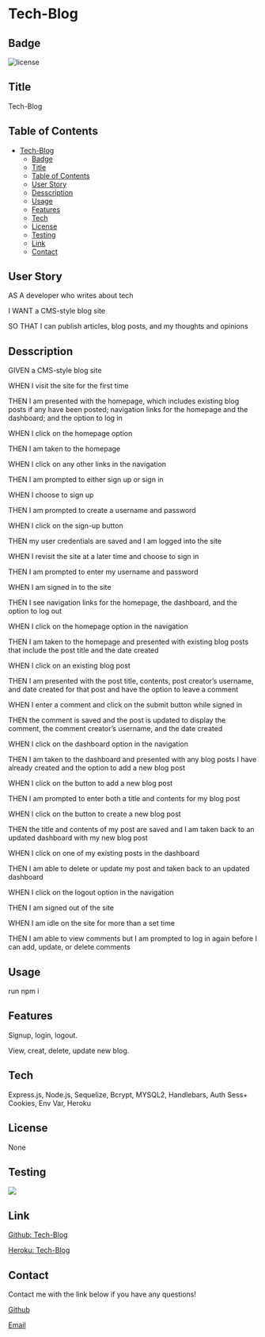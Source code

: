 # Tech-Blog
## Badge
![license](https://img.shields.io/badge/None-brightgreen)
## Title
Tech-Blog
## Table of Contents
- [Tech-Blog](#tech-blog)
  - [Badge](#badge)
  - [Title](#title)
  - [Table of Contents](#table-of-contents)
  - [User Story](#user-story)
  - [Desscription](#desscription)
  - [Usage](#usage)
  - [Features](#features)
  - [Tech](#tech)
  - [License](#license)
  - [Testing](#testing)
  - [Link](#link)
  - [Contact](#contact)
## User Story
AS A developer who writes about tech

I WANT a CMS-style blog site

SO THAT I can publish articles, blog posts, and my thoughts and opinions


## Desscription
GIVEN a CMS-style blog site

WHEN I visit the site for the first time

THEN I am presented with the homepage, which includes existing blog posts if any have been posted; navigation links for the homepage and the dashboard; and the option to log in

WHEN I click on the homepage option

THEN I am taken to the homepage

WHEN I click on any other links in the navigation

THEN I am prompted to either sign up or sign in

WHEN I choose to sign up

THEN I am prompted to create a username and password

WHEN I click on the sign-up button

THEN my user credentials are saved and I am logged into the site

WHEN I revisit the site at a later time and choose to sign in

THEN I am prompted to enter my username and password

WHEN I am signed in to the site

THEN I see navigation links for the homepage, the dashboard, and the option to log out

WHEN I click on the homepage option in the navigation

THEN I am taken to the homepage and presented with existing blog posts that include the post title and the date created

WHEN I click on an existing blog post

THEN I am presented with the post title, contents, post creator’s username, and date created for that post and have the option to leave a comment

WHEN I enter a comment and click on the submit button while signed in

THEN the comment is saved and the post is updated to display the comment, the comment creator’s username, and the date created

WHEN I click on the dashboard option in the navigation

THEN I am taken to the dashboard and presented with any blog posts I have already created and the option to add a new blog post

WHEN I click on the button to add a new blog post

THEN I am prompted to enter both a title and contents for my blog post

WHEN I click on the button to create a new blog post

THEN the title and contents of my post are saved and I am taken back to an updated dashboard with my new blog post

WHEN I click on one of my existing posts in the dashboard

THEN I am able to delete or update my post and taken back to an updated dashboard

WHEN I click on the logout option in the navigation

THEN I am signed out of the site

WHEN I am idle on the site for more than a set time

THEN I am able to view comments but I am prompted to log in again before I can add, update, or delete comments
## Usage
run npm i

## Features
Signup, login, logout.

View, creat, delete, update new blog.

## Tech
Express.js, 
Node.js, 
Sequelize, 
Bcrypt,
MYSQL2,
Handlebars,
Auth Sess+ Cookies, 
Env Var, 
Heroku

## License
None

## Testing
<img src="./">

## Link
[Github: Tech-Blog](https://github.com/minhkhoinguy/Tech-Blog)

[Heroku: Tech-Blog](https://git.heroku.com/mkn-tech-blog.git
)

## Contact
Contact me with the link below if you have any questions!

[Github](https://github.com/minhkhoinguy)

[Email](mailto:minhkhoinguy@gmail.com)
